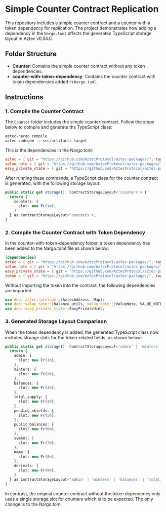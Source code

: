 # Simple Counter Contract Replication

This repository includes a simple counter contract and a counter with a token dependency for replication. The project demonstrates how adding a dependency in the `Nargo.toml` affects the generated TypeScript storage layout in Aztec v0.54.0.

## Folder Structure

- **Counter**: Contains the simple counter contract without any token dependencies.
- **counter-with-token-dependency**: Contains the counter contract with token dependencies added in `Nargo.toml`.

## Instructions

### 1. Compile the Counter Contract

The `Counter` folder includes the simple counter contract. Follow the steps below to compile and generate the TypeScript class:

```bash
aztec-nargo compile
aztec codegen -o src/artifacts target
```
This is the dependencies in the Nargo.toml 

```toml
aztec = { git = "https://github.com/AztecProtocol/aztec-packages/", tag = "aztec-packages-v0.54.0", directory = "noir-projects/aztec-nr/aztec" }
value_note = { git = "https://github.com/AztecProtocol/aztec-packages/", tag = "aztec-packages-v0.54.0", directory = "noir-projects/aztec-nr/value-note" }
easy_private_state = { git = "https://github.com/AztecProtocol/aztec-packages/", tag = "aztec-packages-v0.54.0", directory = "noir-projects/aztec-nr/easy-private-state" }
```

After running these commands, a TypeScript class for the counter contract is generated, with the following storage layout:

```typescript
public static get storage(): ContractStorageLayout<'counters'> {
  return {
    counters: {
      slot: new Fr(1n),
    }
  } as ContractStorageLayout<'counters'>;
}
```

### 2. Compile the Counter Contract with Token Dependency
In the counter-with-token-dependency folder, a token dependency has been added to the Nargo.toml file as shown below:

```toml
[dependencies]
aztec = { git = "https://github.com/AztecProtocol/aztec-packages/", tag = "aztec-packages-v0.54.0", directory = "noir-projects/aztec-nr/aztec" }
value_note = { git = "https://github.com/AztecProtocol/aztec-packages/", tag = "aztec-packages-v0.54.0", directory = "noir-projects/aztec-nr/value-note" }
easy_private_state = { git = "https://github.com/AztecProtocol/aztec-packages/", tag = "aztec-packages-v0.54.0", directory = "noir-projects/aztec-nr/easy-private-state" }
token = { git = "https://github.com/AztecProtocol/aztec-packages/", tag = "aztec-packages-v0.54.0", directory = "noir-projects/noir-contracts/contracts/token_contract" }
```
Without importing the token into the contract, the following dependencies are imported:

```rust
use dep::aztec::prelude::{AztecAddress, Map};
use dep::value_note::{balance_utils, value_note::{ValueNote, VALUE_NOTE_LEN}};
use dep::easy_private_state::EasyPrivateUint;
```

### 3. Generated Storage Layout Comparison
When the token dependency is added, the generated TypeScript class now includes storage slots for the token-related fields, as shown below:

```typescript
public static get storage(): ContractStorageLayout<'admin' | 'minters' | 'balances' | 'total_supply' | 'pending_shields' | 'public_balances' | 'symbol' | 'name' | 'decimals'> {
  return {
    admin: {
      slot: new Fr(1n),
    },
    minters: {
      slot: new Fr(2n),
    },
    balances: {
      slot: new Fr(3n),
    },
    total_supply: {
      slot: new Fr(4n),
    },
    pending_shields: {
      slot: new Fr(5n),
    },
    public_balances: {
      slot: new Fr(6n),
    },
    symbol: {
      slot: new Fr(7n),
    },
    name: {
      slot: new Fr(8n),
    },
    decimals: {
      slot: new Fr(9n),
    }
  } as ContractStorageLayout<'admin' | 'minters' | 'balances' | 'total_supply' | 'pending_shields' | 'public_balances' | 'symbol' | 'name' | 'decimals'>;
}
```

In contrast, the original counter contract without the token dependency only uses a single storage slot for counters which is to be expected.
The only change is to the Nargo.toml


